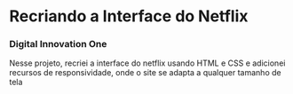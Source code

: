 # Recriando a Interface do Netflix

### Digital Innovation One





Nesse projeto, recriei a interface do netflix usando HTML e CSS e adicionei recursos de responsividade, onde o site se adapta a qualquer tamanho de tela